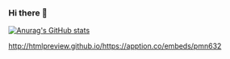 ### Hi there 👋

[![Anurag's GitHub stats](https://github-readme-stats.vercel.app/api?username=ZacharyLauGitHub)](https://github.com/anuraghazra/github-readme-stats)

<!--
**ZacharyLauGitHub/ZacharyLauGitHub** is a ✨ _special_ ✨ repository because its `README.md` (this file) appears on your GitHub profile.

Here are some ideas to get you started:

- 🔭 I’m currently working on ...
- 🌱 I’m currently learning ...
- 👯 I’m looking to collaborate on ...
- 🤔 I’m looking for help with ...
- 💬 Ask me about ...
- 📫 How to reach me: ...
- 😄 Pronouns: ...
- ⚡ Fun fact: ...
-->

http://htmlpreview.github.io/https://apption.co/embeds/pmn632
